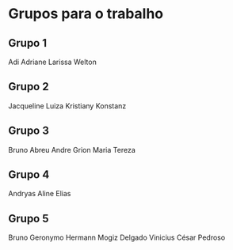 # Grupos para o trabalho

## Grupo 1

Adi
Adriane
Larissa
Welton

## Grupo 2

Jacqueline
Luiza
Kristiany
Konstanz

## Grupo 3

Bruno Abreu
Andre Grion
Maria Tereza

## Grupo 4

Andryas
Aline
Elias

## Grupo 5

Bruno Geronymo
Hermann Mogiz Delgado
Vinicius César Pedroso
